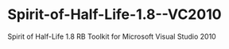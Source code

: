 Spirit-of-Half-Life-1.8--VC2010
===============================

Spirit of Half-Life 1.8 RB Toolkit for Microsoft Visual Studio 2010